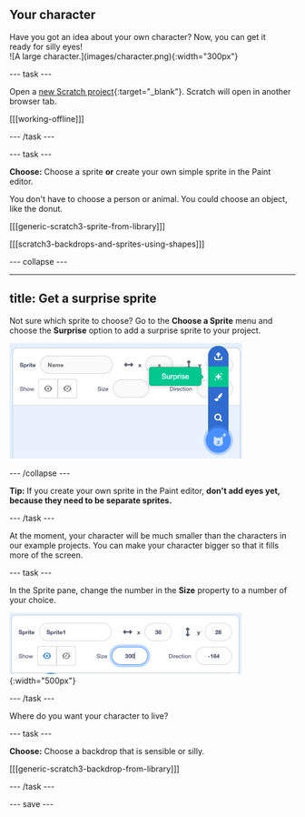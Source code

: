 ## Your character

<div style="display: flex; flex-wrap: wrap">
<div style="flex-basis: 200px; flex-grow: 1; margin-right: 15px;">
Have you got an idea about your own character? Now, you can get it ready for silly eyes!
</div>
<div>
![A large character.](images/character.png){:width="300px"}    
</div>
</div>

--- task ---

Open a [new Scratch project](https://rpf.io/scratch-new){:target="_blank"}. Scratch will open in another browser tab.

[[[working-offline]]]

--- /task ---

--- task ---

**Choose:** Choose a sprite **or** create your own simple sprite in the Paint editor.

You don't have to choose a person or animal. You could choose an object, like the donut.

[[[generic-scratch3-sprite-from-library]]]

[[[scratch3-backdrops-and-sprites-using-shapes]]]

--- collapse ---

---
title: Get a surprise sprite
---

Not sure which sprite to choose? Go to the **Choose a Sprite** menu and choose the **Surprise** option to add a surprise sprite to your project.

![The 'Surprise' option in the 'Choose a Sprite' menu.](images/surprise-sprite.png)

--- /collapse ---

**Tip:** If you create your own sprite in the Paint editor, **don't add eyes yet, because they need to be separate sprites.**

--- /task ---

At the moment, your character will be much smaller than the characters in our example projects. You can make your character bigger so that it fills more of the screen.

--- task ---

In the Sprite pane, change the number in the **Size** property to a number of your choice. 

![](images/size-property.png){:width="500px"}

--- /task ---

Where do you want your character to live? 

--- task ---

**Choose:** Choose a backdrop that is sensible or silly.

[[[generic-scratch3-backdrop-from-library]]]

--- /task ---

--- save ---
